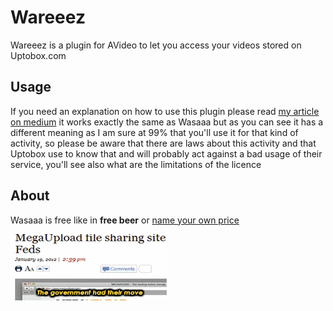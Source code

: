 # Wareeez

Wareeez is a plugin for AVideo to let you access your videos stored on Uptobox.com

## Usage

If you need an explanation on how to use this plugin please read [my article on medium](https://medium.com/@nazimboudeffa/wasabi-plugin-for-youphptube-6f024cf12ff1?source=friends_link&sk=a6f3c6f3f0b79618fd17f148a26000d3) it works exactly the same as Wasaaa but as you can see it has a different meaning as I am sure at 99% that you'll use it for that kind of activity, so please be aware that there are laws about this activity and that Uptobox use to know that and will probably act against a bad usage of their service, you'll see also what are the limitations of the licence

## About

Wasaaa is free like in **free beer** or [name your own price](todo)

[![Wareeez](Wareeez.gif)](https://fr.tipeee.com/nazimboudeffa#reward-300065)
